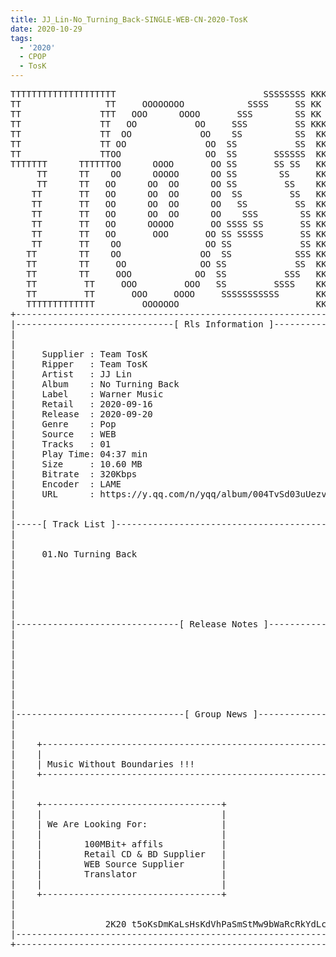 ```yaml
---
title: JJ_Lin-No_Turning_Back-SINGLE-WEB-CN-2020-TosK
date: 2020-10-29
tags:
  - '2020'
  - CPOP
  - TosK
---
```


<retrotxt v-slot>
<pre class="has-text-plain text-1x font-ibm_vga_8x16">TTTTTTTTTTTTTTTTTTTT                            SSSSSSSS KKKKKKKK  KKKKKKKKKKKKKK
TT                TT     OOOOOOOO            SSSS     SS KK   KKK  KKKK        KK
TT               TTT   OOO      OOOO       SSS        SS KK    KKK  KKK        KK
TT               TT   OO           OO     SSS         SS KKK      KKKK        KK
TT               TT  OO             OO    SS          SS  KK       KK        KK
TT               TT OO               OO  SS           SS  KK                KK
TT               TTOO                OO  SS       SSSSSS  KK                KK
TTTTTTT      TTTTTTOO      OOOO       OO SS       SS SS   KK               KK
     TT      TT    OO      OOOOO      OO SS        SS     KK              KK
     TT      TT   OO      OO  OO      OO SS         SS    KK              KK
    TT       TT   OO      OO  OO      OO  SS         SS   KK               KK
    TT       TT   OO      OO  OO      OO   SS         SS  KK                KK
    TT       TT   OO      OO  OO      OO    SSS        SS KK                 KK
    TT       TT   OO      OOOOO       OO SSSS SS       SS KK                  KK
    TT       TT   OO       OOO       OO SS SSSSS       SS KK                   KK
    TT       TT    OO                OO SS             SS KK       KK           KK
   TT        TT    OO               OO  SS            SSS KK      KKKK         KK
   TT        TT     OO              OO SS             SS  KK      KK KK       KK
   TT        TT     OOO            OO  SS           SSS   KK      KK  KK    KKK
   TT         TT     OOO         OOO   SS         SSSS    KK       KK  KK  KKK
   TT         TT       OOO     OOOO     SSSSSSSSSSS       KK KKKKKKKK  KK KKK
   TTTTTTTTTTTTT         OOOOOOO                          KKKK          KKKK
+------------------------------------------------------------------------------+
|------------------------------[ Rls Information ]-----------------------------|
|                                                                              |
|                                                                              |
|     Supplier : Team TosK                                                     |
|     Ripper   : Team TosK                                                     |
|     Artist   : JJ Lin                                                        |
|     Album    : No Turning Back                                               |
|     Label    : Warner Music                                                  |
|     Retail   : 2020-09-16                                                    |
|     Release  : 2020-09-20                                                    |
|     Genre    : Pop                                                           |
|     Source   : WEB                                                           |
|     Tracks   : 01                                                            |
|     Play Time: 04:37 min                                                     |
|     Size     : 10.60 MB                                                      |
|     Bitrate  : 320Kbps                                                       |
|     Encoder  : LAME                                                          |
|     URL      : https://y.qq.com/n/yqq/album/004TvSd03uUezv.html              |
|                                                                              |
|                                                                              |
|-----[ Track List ]-----------------------------------------------------------|
|                                                                              |
|                                                                              |
|     01.No Turning Back                                     [04:37]           |
|                                                            -------           |
|                                                             04:37 min        |
|                                                             10.60 MB         |
|                                                                              |
|                                                                              |
|                                                                              |
|-------------------------------[ Release Notes ]------------------------------|
|                                                                              |
|                                                                              |
|                                                                              |
|                                                                              |
|                                                                              |
|                                                                              |
|                                                                              |
|                                                                              |
|--------------------------------[ Group News ]--------------------------------|
|                                                                              |
|                                                                              |
|    +--------------------------------------------------------------------+    |
|    |                                                                    |    |
|    | Music Without Boundaries !!!                                       |    |
|    +--------------------------------------------------------------------+    |
|                                                                              |
|                                                                              |
|    +----------------------------------+                                      |
|    |                                  |                                      |
|    | We Are Looking For:              |                                      |
|    |                                  |                                      |
|    |        100MBit+ affils           |                                      |
|    |        Retail CD &amp; BD Supplier   |                                      |
|    |        WEB Source Supplier       |                                      |
|    |        Translator                |                                      |
|    |                                  |                                      |
|    +----------------------------------+                                      |
|                                                                              |
|                                                                              |
|                 2K20 t5oKsDmKaLsHsKdVhPaSmStMw9bWaRcRkYdLcC                  |
|------------------------------------------------------------------------------|
+------------------------------------------------------------------------------+
<span class="dos-cursor">_</span></pre>
</retrotxt>

<a-player 
    :options="{
        audio: [
          {
            name: '交換餘生',
            artist: '林俊傑',
            url: 'https://goindex.65style.workers.dev/1:/JJ_Lin-No_Turning_Back-SINGLE-WEB-CN-2020-TosK/01-jj_lin-no_turning_back.mp3',
            theme: '#ebd0c2'
          },
        ]
    }"
/>


<download url="https://mirrorace.org/m/103ns"/>


